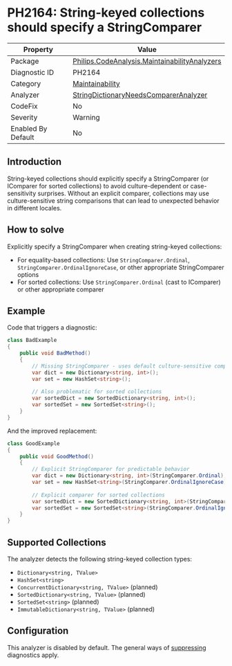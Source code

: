 # PH2164: String-keyed collections should specify a StringComparer

| Property | Value  |
|--|--|
| Package | [Philips.CodeAnalysis.MaintainabilityAnalyzers](https://www.nuget.org/packages/Philips.CodeAnalysis.MaintainabilityAnalyzers) |
| Diagnostic ID | PH2164 |
| Category  | [Maintainability](../Maintainability.md) |
| Analyzer | [StringDictionaryNeedsComparerAnalyzer](https://github.com/philips-software/roslyn-analyzers/blob/main/Philips.CodeAnalysis.MaintainabilityAnalyzers/Maintainability/StringDictionaryNeedsComparerAnalyzer.cs)
| CodeFix  | No |
| Severity | Warning |
| Enabled By Default | No |

## Introduction

String-keyed collections should explicitly specify a StringComparer (or IComparer<string> for sorted collections) to avoid culture-dependent or case-sensitivity surprises. Without an explicit comparer, collections may use culture-sensitive string comparisons that can lead to unexpected behavior in different locales.

## How to solve

Explicitly specify a StringComparer when creating string-keyed collections:

- For equality-based collections: Use `StringComparer.Ordinal`, `StringComparer.OrdinalIgnoreCase`, or other appropriate StringComparer options
- For sorted collections: Use `StringComparer.Ordinal` (cast to IComparer<string>) or other appropriate comparer

## Example

Code that triggers a diagnostic:
``` cs
class BadExample
{
    public void BadMethod()
    {
        // Missing StringComparer - uses default culture-sensitive comparison
        var dict = new Dictionary<string, int>();
        var set = new HashSet<string>();
        
        // Also problematic for sorted collections
        var sortedDict = new SortedDictionary<string, int>();
        var sortedSet = new SortedSet<string>();
    }
}
```

And the improved replacement:
``` cs
class GoodExample
{
    public void GoodMethod()
    {
        // Explicit StringComparer for predictable behavior
        var dict = new Dictionary<string, int>(StringComparer.Ordinal);
        var set = new HashSet<string>(StringComparer.OrdinalIgnoreCase);
        
        // Explicit comparer for sorted collections
        var sortedDict = new SortedDictionary<string, int>(StringComparer.Ordinal);
        var sortedSet = new SortedSet<string>(StringComparer.OrdinalIgnoreCase);
    }
}
```

## Supported Collections

The analyzer detects the following string-keyed collection types:

- `Dictionary<string, TValue>`
- `HashSet<string>`
- `ConcurrentDictionary<string, TValue>` (planned)
- `SortedDictionary<string, TValue>` (planned)
- `SortedSet<string>` (planned)
- `ImmutableDictionary<string, TValue>` (planned)

## Configuration

This analyzer is disabled by default. The general ways of [suppressing](https://learn.microsoft.com/en-us/dotnet/fundamentals/code-analysis/suppress-warnings) diagnostics apply.